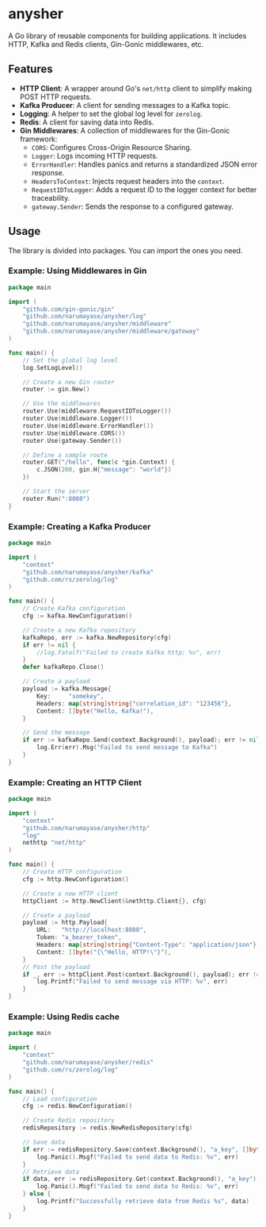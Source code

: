 # anysher

A Go library of reusable components for building applications. It includes HTTP, Kafka and Redis clients, Gin-Gonic middlewares, etc.

## Features

*   **HTTP Client**: A wrapper around Go's `net/http` client to simplify making POST HTTP requests.
*   **Kafka Producer**: A client for sending messages to a Kafka topic.
*   **Logging**: A helper to set the global log level for `zerolog`.
*   **Redis**: A client for saving data into Redis.
*   **Gin Middlewares**: A collection of middlewares for the Gin-Gonic framework:
    *   `CORS`: Configures Cross-Origin Resource Sharing.
    *   `Logger`: Logs incoming HTTP requests.
    *   `ErrorHandler`: Handles panics and returns a standardized JSON error response.
    *   `HeadersToContext`: Injects request headers into the `context`.
    *   `RequestIDToLogger`: Adds a request ID to the logger context for better traceability.
    *   `gateway.Sender`: Sends the response to a configured gateway. 

## Usage

The library is divided into packages. You can import the ones you need.

### Example: Using Middlewares in Gin

```go
package main

import (
	"github.com/gin-gonic/gin"
	"github.com/narumayase/anysher/log"
	"github.com/narumayase/anysher/middleware"
	"github.com/narumayase/anysher/middleware/gateway"
)

func main() {
	// Set the global log level
	log.SetLogLevel()

	// Create a new Gin router
	router := gin.New()

	// Use the middlewares
	router.Use(middleware.RequestIDToLogger())
	router.Use(middleware.Logger())
	router.Use(middleware.ErrorHandler())
	router.Use(middleware.CORS())
	router.Use(gateway.Sender())

	// Define a sample route
	router.GET("/hello", func(c *gin.Context) {
		c.JSON(200, gin.H{"message": "world"})
	})

	// Start the server
	router.Run(":8080")
}
```

### Example: Creating a Kafka Producer

```go
package main

import (
	"context"
	"github.com/narumayase/anysher/kafka"
	"github.com/rs/zerolog/log"
)

func main() {
	// Create Kafka configuration
	cfg := kafka.NewConfiguration()

	// Create a new Kafka repository
	kafkaRepo, err := kafka.NewRepository(cfg)
	if err != nil {
		//log.Fatalf("Failed to create Kafka http: %v", err)
	}
	defer kafkaRepo.Close()

	// Create a payload
	payload := kafka.Message{
		Key:     "somekey",
		Headers: map[string]string{"correlation_id": "123456"},
		Content: []byte("Hello, Kafka!"),
	}

	// Send the message
	if err := kafkaRepo.Send(context.Background(), payload); err != nil {
		log.Err(err).Msg("Failed to send message to Kafka")
	}
}
```

### Example: Creating an HTTP Client

```go
package main

import (
	"context"
	"github.com/narumayase/anysher/http"
	"log"
	nethttp "net/http"
)

func main() {
	// Create HTTP configuration
	cfg := http.NewConfiguration()

	// Create a new HTTP client
	httpClient := http.NewClient(&nethttp.Client{}, cfg)

	// Create a payload
	payload := http.Payload{
		URL:   "http://localhost:8080",
		Token: "a_bearer_token",
		Headers: map[string]string{"Content-Type": "application/json"},
		Content: []byte("{\"Hello, HTTP!\"}"),
	}
	// Post the payload
	if _, err := httpClient.Post(context.Background(), payload); err != nil {
		log.Printf("Failed to send message via HTTP: %v", err)
	}
}
```


### Example: Using Redis cache

```go
package main

import (
	"context"
	"github.com/narumayase/anysher/redis"
	"github.com/rs/zerolog/log"
)

func main() {
	// Load configuration
	cfg := redis.NewConfiguration()

	// Create Redis repository
	redisRepository := redis.NewRedisRepository(cfg)

	// Save data
	if err := redisRepository.Save(context.Background(), "a_key", []byte("{some_data}")); err != nil {
		log.Panic().Msgf("Failed to send data to Redis: %v", err)
	}
	// Retrieve data
	if data, err := redisRepository.Get(context.Background(), "a_key"); err != nil {
		log.Panic().Msgf("Failed to send data to Redis: %v", err)
	} else {
		log.Printf("Successfully retrieve data from Redis %s", data)
	}
}
```